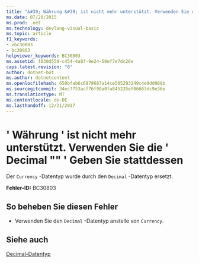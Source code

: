 ```yaml
---
title: "&#39; Währung &#39; ist nicht mehr unterstützt. Verwenden Sie die &#39; Decimal \"\" &#39; Geben Sie stattdessen"
ms.date: 07/20/2015
ms.prod: .net
ms.technology: devlang-visual-basic
ms.topic: article
f1_keywords:
- vbc30803
- bc30803
helpviewer_keywords: BC30803
ms.assetid: f830d559-c454-4a8f-9e24-50ef7e7dc26e
caps.latest.revision: "8"
author: dotnet-bot
ms.author: dotnetcontent
ms.openlocfilehash: 659bfab6c6978687a14ce505293249c4e9dd988b
ms.sourcegitcommit: 34ec7753acf76f90a0fa845235ef06663dc9e36e
ms.translationtype: MT
ms.contentlocale: de-DE
ms.lasthandoff: 12/21/2017
---
```

# <a name="39currency39-is-no-longer-a-supported-type-use-the-39decimal39-type-instead"></a>&#39; Währung &#39; ist nicht mehr unterstützt. Verwenden Sie die &#39; Decimal "" &#39; Geben Sie stattdessen
Der `Currency` -Datentyp wurde durch den `Decimal` -Datentyp ersetzt.  
  
 **Fehler-ID:** BC30803  
  
## <a name="to-correct-this-error"></a>So beheben Sie diesen Fehler  
  
-   Verwenden Sie den `Decimal` -Datentyp anstelle von `Currency`.  
  
## <a name="see-also"></a>Siehe auch  
 [Decimal-Datentyp](../../visual-basic/language-reference/data-types/decimal-data-type.md)  
 
